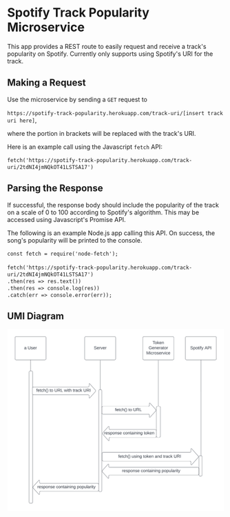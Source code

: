 # Spotify Track Popularity Microservice
This app provides a REST route to easily request and receive a track's popularity on Spotify. Currently only supports using Spotify's URI for the track. 

## Making a Request
Use the microservice by sending a `GET` request to 

`https://spotify-track-popularity.herokuapp.com/track-uri/[insert track uri here]`,
 
where the portion in brackets will be replaced with the track's URI. 

Here is an example call using the Javascript `fetch` API: 

```
fetch('https://spotify-track-popularity.herokuapp.com/track-uri/2tdNI4jmNQkOT41LSTSA17')
```

## Parsing the Response
If successful, the response body should include the popularity of the track on a scale of 0 to 100 according to Spotify's algorithm. This may be accessed using Javascript's Promise API. 

The following is an example Node.js app calling this API. On success, the song's popularity will be printed to the console.

```
const fetch = require('node-fetch');

fetch('https://spotify-track-popularity.herokuapp.com/track-uri/2tdNI4jmNQkOT41LSTSA17')
.then(res => res.text())
.then(res => console.log(res))
.catch(err => console.error(err));
```

## UMI Diagram
![UMI diagram showing the sequence flow of the spotify track popularity microservice](./umi-diagram.png)